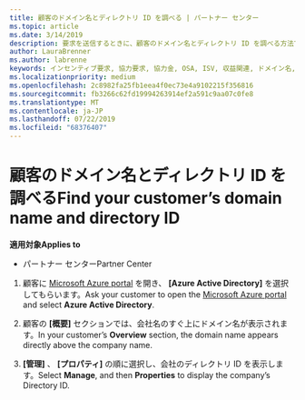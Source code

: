 ```yaml
---
title: 顧客のドメイン名とディレクトリ ID を調べる | パートナー センター
ms.topic: article
ms.date: 3/14/2019
description: 要求を送信するときに、顧客のドメイン名とディレクトリ ID を調べる方法です
author: LauraBrenner
ms.author: labrenne
keywords: インセンティブ要求, 協力要求, 協力金, OSA, ISV, 収益関連, ドメイン名, ディレクトリ ID
ms.localizationpriority: medium
ms.openlocfilehash: 2c8982fa25fb1eea4f0ec73e4a9102215f356816
ms.sourcegitcommit: fb3266c62fd19994263914ef2a591c9aa07c0fe8
ms.translationtype: MT
ms.contentlocale: ja-JP
ms.lasthandoff: 07/22/2019
ms.locfileid: "68376407"
---
```

# <a name="find-your-customers-domain-name-and-directory-id"></a><span data-ttu-id="d7361-104">顧客のドメイン名とディレクトリ ID を調べる</span><span class="sxs-lookup"><span data-stu-id="d7361-104">Find your customer’s domain name and directory ID</span></span>

<span data-ttu-id="d7361-105">**適用対象**</span><span class="sxs-lookup"><span data-stu-id="d7361-105">**Applies to**</span></span>

-  <span data-ttu-id="d7361-106">パートナー センター</span><span class="sxs-lookup"><span data-stu-id="d7361-106">Partner Center</span></span>

1.  <span data-ttu-id="d7361-107">顧客に [Microsoft Azure portal](https://ms.portal.azure.com/#home) を開き、 **[Azure Active Directory]** を選択してもらいます。</span><span class="sxs-lookup"><span data-stu-id="d7361-107">Ask your customer to open the [Microsoft Azure portal](https://ms.portal.azure.com/#home) and select **Azure Active Directory**.</span></span> 

2.  <span data-ttu-id="d7361-108">顧客の **[概要]** セクションでは、会社名のすぐ上にドメイン名が表示されます。</span><span class="sxs-lookup"><span data-stu-id="d7361-108">In your customer’s **Overview** section, the domain name appears directly above the company name.</span></span>  

3.  <span data-ttu-id="d7361-109">**[管理]** 、 **[プロパティ]** の順に選択し、会社のディレクトリ ID を表示します。</span><span class="sxs-lookup"><span data-stu-id="d7361-109">Select **Manage**, and then **Properties** to display the company’s Directory ID.</span></span>
